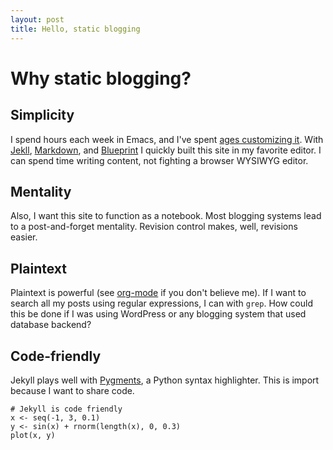 ```yaml
---
layout: post
title: Hello, static blogging
---
```


# Why static blogging?

## Simplicity

I spend hours each week in Emacs, and I've spent [ages customizing
it](http://github.com/vsbuffalo/.emacs.d). With
[Jekll](http://github.com/mojombo/jekyll),
[Markdown](http://daringfireball.net/projects/markdown/syntax), and
[Blueprint](http://blueprintcss.org) I quickly built this site in my
favorite editor. I can spend time writing content, not fighting a
browser WYSIWYG editor.

## Mentality

Also, I want this site to function as a notebook. Most blogging
systems lead to a post-and-forget mentality. Revision control makes,
well, revisions easier.

## Plaintext

Plaintext is powerful (see [org-mode](http://orgmode.org/) if you
don't believe me). If I want to search all my posts using regular
expressions, I can with `grep`. How could this be done if I was using
WordPress or any blogging system that used database backend?

## Code-friendly

Jekyll plays well with [Pygments](http://pygments.org/), a Python
syntax highlighter. This is import because I want to share code. 

    # Jekyll is code friendly
    x <- seq(-1, 3, 0.1)
    y <- sin(x) + rnorm(length(x), 0, 0.3)
    plot(x, y)

